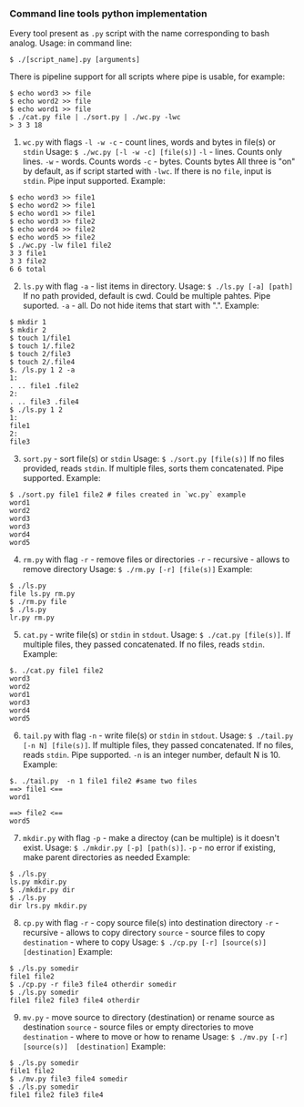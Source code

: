 ### Command line tools python implementation
Every tool present as `.py` script with the name corresponding to bash analog.
Usage: in command line:
```
$ ./[script_name].py [arguments]
```
There is pipeline support for all scripts where pipe is usable, for example:
```
$ echo word3 >> file
$ echo word2 >> file
$ echo word1 >> file
$ ./cat.py file | ./sort.py | ./wc.py -lwc
> 3 3 18
```
1. `wc.py` with flags `-l -w -c` - count lines, words and bytes in file(s) or `stdin`
Usage: `$ ./wc.py [-l -w -c] [file(s)]`
`-l` - lines. Counts only lines.
`-w` - words. Counts words
`-c` - bytes. Counts bytes
All three is "on" by default, as if script started with `-lwc`.
If there is no `file`, input is `stdin`. Pipe input supported.
Example:
```
$ echo word3 >> file1
$ echo word2 >> file1
$ echo word1 >> file1
$ echo word3 >> file2
$ echo word4 >> file2
$ echo word5 >> file2
$ ./wc.py -lw file1 file2
3 3 file1
3 3 file2
6 6 total
```
2. `ls.py` with flag `-a` - list items in directory.
Usage: `$ ./ls.py [-a] [path]`
If no path provided, default is cwd. Could be multiple pahtes. Pipe suported. 
`-a` - all. Do not hide items that start with ".".
Example:
```
$ mkdir 1
$ mkdir 2
$ touch 1/file1
$ touch 1/.file2
$ touch 2/file3
$ touch 2/.file4
$. /ls.py 1 2 -a
1: 
. .. file1 .file2
2:
. .. file3 .file4
$ ./ls.py 1 2 
1:
file1
2:
file3
```
3. `sort.py` - sort file(s) or `stdin`
Usage:  `$ ./sort.py [file(s)]`
If no files provided, reads `stdin`. If multiple files, sorts them concatenated. Pipe supported.
Example:
```
$ ./sort.py file1 file2 # files created in `wc.py` example
word1
word2
word3
word3
word4
word5
```
4. `rm.py` with flag `-r` - remove files or directories
`-r` - recursive - allows to remove directory
Usage: `$ ./rm.py [-r] [file(s)]`
Example:
```
$ ./ls.py
file ls.py rm.py
$ ./rm.py file
$ ./ls.py
lr.py rm.py
```
5. `cat.py` - write file(s) or `stdin` in `stdout`.
Usage: `$ ./cat.py [file(s)]`. If multiple files, they passed concatenated. If no files, reads `stdin`.
Example: 
```
$. ./cat.py file1 file2
word3
word2
word1
word3
word4
word5
```
6. `tail.py` with flag `-n` - write file(s) or `stdin` in `stdout`.
Usage: `$ ./tail.py [-n N] [file(s)]`. If multiple files, they passed concatenated. If no files, reads `stdin`. Pipe supported.
`-n` is an integer number, default N is 10.
Example: 
```
$. ./tail.py  -n 1 file1 file2 #same two files
==> file1 <==
word1

==> file2 <==
word5
```
7. `mkdir.py` with flag `-p` - make a directoy (can be multiple) is it doesn't exist.
Usage: `$ ./mkdir.py [-p] [path(s)]`.
`-p` - no error if existing, make parent directories as needed
Example:
```
$ ./ls.py
ls.py mkdir.py
$ ./mkdir.py dir
$ ./ls.py
dir lrs.py mkdir.py
```
8. `cp.py` with flag `-r` - copy source file(s) into destination directory
`-r` - recursive - allows to copy directory
`source` - source files to copy
`destination` - where to copy
Usage: `$ ./cp.py [-r] [source(s)]  [destination]`
Example:
```
$ ./ls.py somedir
file1 file2
$ ./cp.py -r file3 file4 otherdir somedir
$ ./ls.py somedir
file1 file2 file3 file4 otherdir
```
9.  `mv.py` - move source to directory (destination) or rename source as destination
`source` - source files or empty directories to move
`destination` - where to move or how to rename
Usage: `$ ./mv.py [-r] [source(s)]  [destination]`
Example:
```
$ ./ls.py somedir
file1 file2
$ ./mv.py file3 file4 somedir
$ ./ls.py somedir
file1 file2 file3 file4
```

